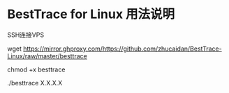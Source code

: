 # BestTrace for Linux 用法说明
SSH连接VPS

wget https://mirror.ghproxy.com/https://github.com/zhucaidan/BestTrace-Linux/raw/master/besttrace

chmod +x besttrace

./besttrace X.X.X.X
